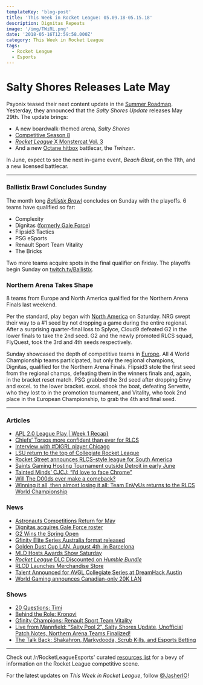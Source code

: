 ```yaml
---
templateKey: 'blog-post'
title: 'This Week in Rocket League: 05.09.18-05.15.18'
description: Dignitas Repeats
image: '/img/TWiRL.png'
date: '2018-05-16T12:59:58.000Z'
category: This Week in Rocket League
tags:
  - Rocket League
  - Esports
---
```


# Salty Shores Releases Late May
Psyonix teased their next content update in the [Summer Roadmap](https://www.rocketleague.com/news/rocket-league-roadmap-summer-2018/). Yesterday, they announced that the *Salty Shores Update* releases May 29th. The update brings: 

* A new boardwalk-themed arena, *Salty Shores*
* [Competitive Season 8](https://www.rocketleague.com/news/season-7-rewards-preview-season-8-details/)
* [*Rocket League* X Monstercat Vol. 3](https://twitter.com/Monstercat/status/993912208814784512)
* And a new [Octane hitbox](https://twitter.com/RocketLeague/status/998960756027674625) battlecar, the *Twinzer*.

In June, expect to see the next in-game event, *Beach Blast*, on the 11th, and a new licensed battlecar. 

---

### Ballistix Brawl Concludes Sunday

The month long [*Ballistix Brawl*](https://smash.gg/tournament/ballistix-brawl-rocket-league/events) concludes on Sunday with the playoffs. 6 teams have qualified so far: 

* Complexity
* Dignitas ([formerly Gale Force](https://twitter.com/TeamDignitas/status/998945908225081345))
* Flipsid3 Tactics
* PSG eSports
* Renault Sport Team Vitality
* The Bricks

Two more teams acquire spots in the final qualifier on Friday. The playoffs begin Sunday on [twitch.tv/Ballistix](https://twitch.tv/Ballistix).

### Northern Arena Takes Shape

8 teams from Europe and North America qualified for the Northern Arena Finals last weekend. 

Per the standard, play began with [North America](https://www.reddit.com/r/RocketLeagueEsports/comments/8klxma/narli_2_na_regionals_informationmatch_thread/) on Saturday. NRG swept their way to a #1 seed by not dropping a game during the entire regional. After a surprising quarter-final loss to Splyce, Cloud9 defeated G2 in the lower finals to take the 2nd seed. G2 and the newly promoted RLCS squad, FlyQuest, took the 3rd and 4th seeds respectively. 

Sunday showcased the depth of competitive teams in [Europe](https://www.reddit.com/r/RocketLeagueEsports/comments/8kt2np/narli_2_eu_regionals_informationmatch_thread/). All 4 World Championship teams participated, but only the regional champions, Dignitas, qualified for the Northern Arena Finals. Flipsid3 stole the first seed from the regional champs, defeating them in the winners finals and, again, in the bracket reset match. PSG grabbed the 3rd seed after dropping Envy and exceL to the lower bracket. exceL shook the boat, defeating Servette, who they lost to in the promotion tournament, and Vitality, who took 2nd place in the European Championship, to grab the 4th and final seed. 

---

### Articles

* [APL 2.0 League Play | Week 1 Recap}](http://1neesports.com/articles/news/rocket-league/17/apl-2.0-league-play-week-1-recap)
* [Chiefs’ Torsos more confident than ever for RLCS](https://armchairallamericans.com/chiefs-torsos-more-confident-than-ever-for-rlcs/)
* [Interview with #DIGRL player Chicago](http://team-dignitas.net/articles/news/rocket-league/12488/interview-with-digrl-player-chicago)
* [LSU return to the top of Collegiate Rocket League](https://armchairallamericans.com/lsu-return-to-the-top-of-collegiate-rocket-league/)
* [Rocket Street announces RLCS-style league for South America](https://www.rocketstreet.gg/register)
* [Saints Gaming Hosting Tournament outside Detroit in early June](https://smash.gg/tournament/saints-gaming-live-2018/details)
* [Tainted Minds’ CJCJ: “I’d love to face Chrome”](http://rocketeers.gg/interview-tainted-minds-cjcj-rlcs-finals-oce-region-london/)
* [Will The D00ds ever make a comeback?](http://rocketeers.gg/interview-with-joro-the-d00ds-comeback-rlrs-rlrs/)
* [Winning it all, then almost losing it all: Team EnVyUs returns to the RLCS World Championship](http://rocketeers.gg/team-envyus-rocket-league-interview/)

### News

* [Astronauts Competitions Return for May](https://twitter.com/TeamBeyondnet/status/997211207823224834)
* [Dignitas acquires Gale Force roster](https://twitter.com/TeamDignitas/status/998945908225081345)
* [G2 Wins the Spring Open](https://worldgaming.com/events/RocketLeagueCC/?utm_source=twitter&utm_campaign=rocketleaguecc&utm_content=cisco)
* [Gfinity Elite Series Australia format released](https://octane.gg/news/gfinity-elite-series-australia-format-released/)
* [Golden Dust Cup LAN, August 4th, in Barcelona](https://twitter.com/GoldenDustCup/status/999046249859944448)
* [MLD Hosts Awards Show Saturday](https://twitter.com/MLDoubles/status/998690612865101831)
* [*Rocket League* DLC Discounted on *Humble Bundle*](https://twitter.com/humble/status/999071216676810759)
* [RLCD Launches Merchandise Store](https://twitter.com/CoachingDiscord/status/997500665403502592)
* [Talent Announced for AVGL Collegiate Series at DreamHack Austin](https://twitter.com/AVGLofficial/status/997641753753767937)
* [World Gaming announces Canadian-only 20K LAN](https://worldgaming.com/events/RocketLeagueCC/)

### Shows

* [20 Questions: Timi](https://www.youtube.com/watch?v=cSdlg36Gyew)
* [Behind the Role: Kronovi](https://www.youtube.com/watch?v=_cGvjsbdrjA)
* [Gfinity Champions: Renault Sport Team Vitality](https://www.youtube.com/watch?v=QBVtV4545JQ)
* [Live from Mannfield: “Salty Pool 2”, Salty Shores Update, Unofficial Patch Notes, Northern Arena Teams Finalized!](http://www.lfmannfield.com/episodes/2018/5/22/ep-112-salty-pool-2-salty-shores-update-unofficial-patch-notes-northern-arena-teams-finalized)
* [The Talk Back: Shakahron, Markydooda, Scrub Kills, and Esports Betting](https://www.youtube.com/watch?v=T9HtZnaB09E)

---

Check out /r/RocketLeagueEsports' curated [resources list](https://www.reddit.com/r/RocketLeagueEsports/wiki/links) for a bevy of information on the Rocket League competitive scene.

For the latest updates on *This Week in Rocket League*, follow [@JasherIO](https://twitter.com/JasherIO)! 